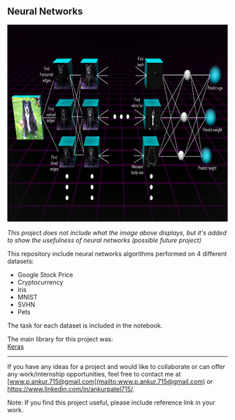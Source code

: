 ## Neural Networks 
<p align="left">
  <img width="800" height="450" src="https://github.com/ankur715/neural_networks/blob/master/neural_network_visual_final.jpg"> 
</p>

*This project does not include what the image above displays, but it's added to show the usefulness of neural networks (possible future project)*

This repository include neural networks algorithms performed on 4 different datasets:
* Google Stock Price
* Cryptocurrency
* Iris
* MNIST
* SVHN
* Pets  

The task for each dataset is included in the notebook.

The main library for this project was:  
[Keras](https://keras.io/#installation)

---
If you have any ideas for a project and would like to collaborate or can offer any work/internship opportunities, feel free to contact me at [www.p.ankur.715@gmail.com](mailto:www.p.ankur.715@gmail.com) or https://www.linkedin.com/in/ankurpatel715/.

Note: If you find this project useful, please include reference link in your work.
